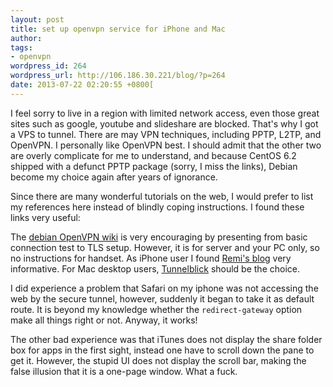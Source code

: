 ```yaml
---
layout: post
title: set up openvpn service for iPhone and Mac
author:
tags:
- openvpn
wordpress_id: 264
wordpress_url: http://106.186.30.221/blog/?p=264
date: 2013-07-22 02:20:55 +0800[
---
```


I feel sorry to live in a region with limited network access, even those great sites such as google, youtube and slideshare are blocked. That's why I got a VPS to tunnel. There are may VPN techniques, including PPTP, L2TP, and OpenVPN. I personally like OpenVPN best. I should admit that the other two are overly complicate for me to understand, and because CentOS 6.2 shipped with a defunct PPTP package (sorry, I miss the links), Debian become my choice again after years of ignorance. <!--more--> 

Since there are many wonderful tutorials on the web, I would prefer to list my references here instead of blindly coping instructions. I found these links very useful: 

The [debian OpenVPN wiki][1] is very encouraging by presenting from basic connection test to TLS setup. However, it is for server and your PC only, so no instructions for handset. As iPhone user I found [Remi's blog][2] very informative. For Mac desktop users, [Tunnelblick][3] should be the choice. 

I did experience a problem that Safari on my iphone was not accessing the web by the secure tunnel, however, suddenly it began to take it as default route. It is beyond my knowledge whether the `redirect-gateway` option make all things right or not. Anyway, it works! 

The other bad experience was that iTunes does not display the share folder box for apps in the first sight, instead one have to scroll down the pane to get it. However, the stupid UI does not display the scroll bar, making the false illusion that it is a one-page window. What a fuck.

 [1]: http://wiki.debian.org/OpenVPN "debian openvpn wiki"
 [2]: http://blog.remibergsma.com/2013/03/13/secure-browsing-on-ios-iphoneipad-using-openvpn-and-the-raspberry-pi/
 [3]: http://www.tunnelblick.net
